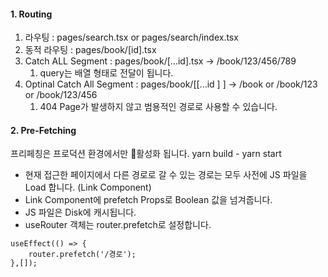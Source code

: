 
#### 1. Routing
1. 라우팅 : pages/search.tsx or pages/search/index.tsx
2. 동적 라우팅 : pages/book/[id].tsx 
3. Catch ALL Segment : pages/book/[...id].tsx -> /book/123/456/789 
	1. query는 배열 형태로 전달이 됩니다.
4. Optinal Catch All Segment : pages/book/[[...id ] ] -> /book or /book/123 or /book/123/456
	1. 404 Page가 발생하지 않고 범용적인 경로로 사용할 수 있습니다.

#### 2. Pre-Fetching
프리페칭은 프로덕션 환경에서만 활성화 됩니다.
yarn build - yarn start

- 현재 접근한 페이지에서 다른 경로로 갈 수 있는 경로는 모두 사전에 JS 파일을 Load 합니다. (Link Component)
- Link Component에 prefetch Props로 Boolean 값을 넘겨줍니다.
- JS 파일은 Disk에 캐시됩니다.
- useRouter 객체는 router.prefetch로 설정합니다.
``` tsx
useEffect(() => {
	router.prefetch('/경로');
},[]);
```





